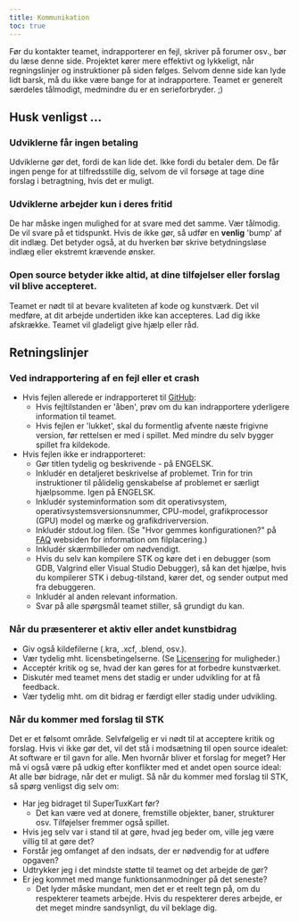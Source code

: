 ```yaml
---
title: Kommunikation
toc: true
---
```

Før du kontakter teamet, indrapporterer en fejl, skriver på forumer osv., bør du læse denne side. Projektet kører mere effektivt og lykkeligt, når regningslinjer og instruktioner på siden følges. Selvom denne side kan lyde lidt barsk, må du ikke være bange for at indrapportere. Teamet er generelt særdeles tålmodigt, medmindre du er en serieforbryder. ;)

## Husk venligst ...

### Udviklerne får ingen betaling

Udviklerne gør det, fordi de kan lide det. Ikke fordi du betaler dem. De får ingen penge for at tilfredsstille dig, selvom de vil forsøge at tage dine forslag i betragtning, hvis det er muligt.

### Udviklerne arbejder kun i deres fritid
De har måske ingen mulighed for at svare med det samme. Vær tålmodig. De vil svare på et tidspunkt. Hvis de ikke gør, så udfør en **venlig** 'bump' af dit indlæg. Det betyder også, at du hverken bør skrive betydningsløse indlæg eller ekstremt krævende ønsker.

### Open source betyder ikke altid, at dine tilføjelser eller forslag vil blive accepteret.
Teamet er nødt til at bevare kvaliteten af kode og kunstværk. Det vil medføre, at dit arbejde undertiden ikke kan accepteres. Lad dig ikke afskrække. Teamet vil gladeligt give hjælp eller råd.

## Retningslinjer

### Ved indrapportering af en fejl eller et crash

* Hvis fejlen allerede er indrapporteret til [GitHub](https://github.com/supertuxkart/stk-code/issues?q=is%3Aissue):
  * Hvis fejltilstanden er 'åben', prøv om du kan indrapportere yderligere information til teamet.
  * Hvis fejlen er 'lukket', skal du formentlig afvente næste frigivne version, før rettelsen er med i spillet. Med mindre du selv bygger spillet fra kildekode.
* Hvis fejlen ikke er indrapporteret:
  * Gør titlen tydelig og beskrivende - på ENGELSK.
  * Inkludér en detaljeret beskrivelse af problemet. Trin for trin instruktioner til pålidelig genskabelse af problemet er særligt hjælpsomme. Igen på ENGELSK.
  * Inkludér systeminformation som dit operativsystem, operativsystemsversionsnummer, CPU-model, grafikprocessor (GPU) model og mærke og grafikdriverversion.
  * Inkludér stdout.log filen. (Se "Hvor gemmes konfigurationen?" på [FAQ](FAQ) websiden for information om filplacering.)
  * Inkludér skærmbilleder om nødvendigt.
  * Hvis du selv kan kompilere STK og køre det i en debugger (som GDB, Valgrind eller Visual Studio Debugger), så kan det hjælpe, hvis du kompilerer STK i debug-tilstand, kører det, og sender output med fra debuggeren.
  * Inkludér al anden relevant information.
  * Svar på alle spørgsmål teamet stiller, så grundigt du kan.

### Når du præsenterer et aktiv eller andet kunstbidrag

* Giv også kildefilerne (.kra, .xcf, .blend, osv.).
* Vær tydelig mht. licensbetingelserne. (Se [Licensering](Licensing) for muligheder.)
* Acceptér kritik og se, hvad der kan gøres for at forbedre kunstværket.
* Diskutér med teamet mens det stadig er under udvikling for at få feedback.
* Vær tydelig mht. om dit bidrag er færdigt eller stadig under udvikling.

### Når du kommer med forslag til STK

Det er et følsomt område. Selvfølgelig er vi nødt til at acceptere kritik og forslag. Hvis vi ikke gør det, vil det stå i modsætning til open source idealet: At software er til gavn for alle. Men hvornår bliver et forslag for meget? Her må vi også være på udkig efter konflikter med et andet open source ideal: At alle bør bidrage, når det er muligt. Så når du kommer med forslag til STK, så spørg venligst dig selv om:

* Har jeg bidraget til SuperTuxKart før?
  * Det kan være ved at donere, fremstille objekter, baner, strukturer osv. Tilføjelser fremmer også spillet.
* Hvis jeg selv var i stand til at gøre, hvad jeg beder om, ville jeg være villig til at gøre det?
* Forstår jeg omfanget af den indsats, der er nødvendig for at udføre opgaven?
* Udtrykker jeg i det mindste støtte til teamet og det arbejde de gør?
* Er jeg kommet med mange funktionsanmodninger på det seneste?
  * Det lyder måske mundant, men det er et reelt tegn på, om du respekterer teamets arbejde. Hvis du respekterer deres arbejde, er det meget mindre sandsynligt, du vil beklage dig.
